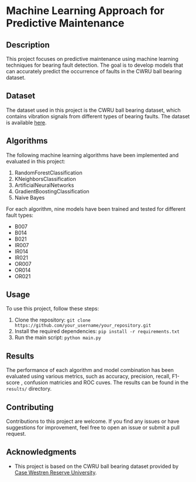 # Machine Learning Approach for Predictive Maintenance

## Description
This project focuses on predictive maintenance using machine learning techniques for bearing fault detection. The goal is to develop models that can accurately predict the occurrence of faults in the CWRU ball bearing dataset.

## Dataset
The dataset used in this project is the CWRU ball bearing dataset, which contains vibration signals from different types of bearing faults. The dataset is available [here](link_to_dataset).

## Algorithms
The following machine learning algorithms have been implemented and evaluated in this project:
1. RandomForestClassification
2. KNeighborsClassification
3. ArtificialNeuralNetworks
4. GradientBoostingClassification
5. Naive Bayes

For each algorithm, nine models have been trained and tested for different fault types:
- B007
- B014
- B021
- IR007
- IR014
- IR021
- OR007
- OR014
- OR021


## Usage
To use this project, follow these steps:
1. Clone the repository: `git clone https://github.com/your_username/your_repository.git`
2. Install the required dependencies: `pip install -r requirements.txt`
3. Run the main script: `python main.py`

## Results
The performance of each algorithm and model combination has been evaluated using various metrics, such as accuracy, precision, recall, F1-score , confusion matricies and ROC cuves. The results can be found in the `results/` directory.

## Contributing
Contributions to this project are welcome. If you find any issues or have suggestions for improvement, feel free to open an issue or submit a pull request.


## Acknowledgments
- This project is based on the CWRU ball bearing dataset provided by [Case Westren Reserve University](https://engineering.case.edu/bearingdatacenter).
